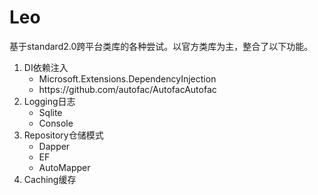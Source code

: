 ﻿# Leo
基于standard2.0跨平台类库的各种尝试。以官方类库为主，整合了以下功能。
<ol>
    <li>
        <p4>DI依赖注入</p4>
        <ul>
            <li>Microsoft.Extensions.DependencyInjection</li>
            <li><a>https://github.com/autofac/Autofac</a>Autofac</li>
        </ul>
    </li>
    <li>
        <p4>Logging日志</p4>
        <ul>
            <li>Sqlite</li>
            <li>Console</li>
        </ul>
    </li>
    <li>
        <p4>Repository仓储模式</p4>
        <ul>
            <li>Dapper</li>
            <li>EF</li>
            <li>AutoMapper</li>
        </ul>
    </li>
    <li><p4>Caching缓存</p4></li>
</ol>
